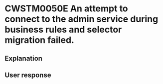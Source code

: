 # CWSTM0050E An attempt to connect to the admin service during business rules and selector migration failed.

## Explanation

## User response